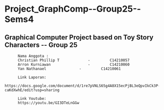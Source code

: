 # Project_GraphComp--Group25--Sems4
## Graphical Computer Project based on Toy Story Characters -- Group 25

          Nama Anggota :
          Christian Phillip T	          -         C14210057
          Arron Kurniawan 		          -         C14210060
          Yan Nathanael		          -         C14210061

          Link Laporan:
          https://docs.google.com/document/d/1re7pVNLS65g4A8X15ecPjBL3eQpvIkCk3P-caKdXwhE/edit?usp=sharing
         
          Link Youtube:
          https://youtu.be/GI3DTeLnGGw
          
